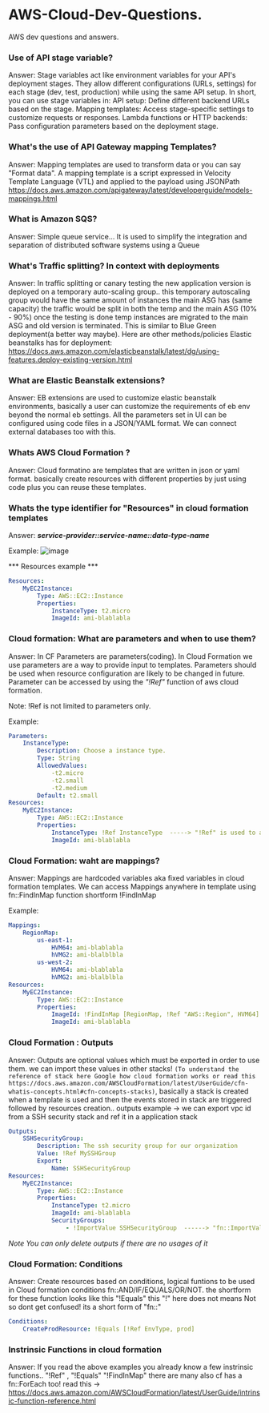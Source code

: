 # AWS-Cloud-Dev-Questions.
AWS dev questions and answers. 

### Use of API stage variable?

Answer: Stage variables act like environment variables for your API's deployment stages. They allow different configurations (URLs, settings) for each stage (dev, test, production) while using the same API setup.  In short, you can use stage variables in:
    API setup: Define different backend URLs based on the stage.
    Mapping templates: Access stage-specific settings to customize requests or responses.
    Lambda functions or HTTP backends: Pass configuration parameters based on the deployment stage.

### What's the use of API Gateway mapping Templates? 

Answer: Mapping templates are used to transform data or you can say "Format data".  A mapping template is a script expressed in Velocity Template Language (VTL) and applied to the payload using JSONPath
https://docs.aws.amazon.com/apigateway/latest/developerguide/models-mappings.html

### What is Amazon SQS?

Answer: Simple queue service... It is used to simplify the integration and separation of distributed software systems using a Queue 

### What's Traffic splitting? In context with deployments 

Answer: In traffic splitting or canary testing the  new application version is deployed on a temporary auto-scaling group.. this temporary autoscaling group would have the same amount of instances the main ASG has (same capacity) the traffic would be split in both the temp and the main ASG (10% - 90%) once the testing is done temp instances are migrated to the main ASG and old version is terminated. 
This is similar to Blue Green deployment(a better way maybe). 
Here are other methods/policies Elastic beanstalks has for deployment: https://docs.aws.amazon.com/elasticbeanstalk/latest/dg/using-features.deploy-existing-version.html

### What are Elastic Beanstalk extensions? 

Answer: EB extensions are used to customize elastic beanstalk environments, basically a user can customize the requirements of eb env beyond the normal eb settings. All the parameters set in UI can be configured using code files in a JSON/YAML format. We can connect external databases too with this.

### Whats AWS Cloud Formation ? 

Answer: Cloud formatino are templates that are written in json or yaml format. basically create resources with different properties by just using code plus you can reuse these templates.

### Whats the type identifier for "Resources" in cloud formation templates

Answer: ***service-provider::service-name::data-type-name***

Example: ![image](https://github.com/Mohit00021/AWS-Cloud-Dev-Questions./assets/53579940/90a09727-af4d-443f-9782-2be1ee3ceb56)

*** Resources example ***
```yaml
Resources:
    MyEC2Instance:
        Type: AWS::EC2::Instance
        Properties:
            InstanceType: t2.micro
            ImageId: ami-blablabla
```

### Cloud formation: What are parameters and when to use them?

Answer: In CF Parameters are parameters(coding). In Cloud Formation we use parameters are a way to provide input to templates. Parameters should be used when resource configuration are likely to be changed in future.
Parameter can be accessed by using the *"!Ref"* function of aws cloud formation.

Note: !Ref is not limited to parameters only.

Example:
```yaml
Parameters:
    InstanceType:
        Description: Choose a instance type.
        Type: String
        AllowedValues:
            -t2.micro
            -t2.small
            -t2.medium
        Default: t2.small
Resources:
    MyEC2Instance:
        Type: AWS::EC2::Instance
        Properties:
            InstanceType: !Ref InstanceType  -----> "!Ref" is used to access the parameter here
            ImageId: ami-blablabla
```

### Cloud Formation: waht are mappings? 

Answer: Mappings are hardcoded variables aka fixed variables in cloud formation templates. We can access Mappings anywhere in template using fn::FindInMap function shortform !FindInMap 

Example:
```yaml
Mappings:
    RegionMap:
        us-east-1:
            HVM64: ami-blablabla
            hVMG2: ami-blalblbla
        us-west-2:
            HVM64: ami-blablabla
            hVMG2: ami-blalblbla
Resources:
    MyEC2Instance:
        Type: AWS::EC2::Instance
        Properties:
            ImageId: !FindInMap [RegionMap, !Ref "AWS::Region", HVM64]
            ImageId: ami-blablabla
```
### Cloud Formation : Outputs 

Answer: Outputs are optional values which must be exported in order to use them. we can import these values in other stacks! `(To understand the reference of stack here Google how cloud formation works or read this  https://docs.aws.amazon.com/AWSCloudFormation/latest/UserGuide/cfn-whatis-concepts.html#cfn-concepts-stacks)`, basically a stack is created when a template is used and then the events stored in stack are triggered followed by resources creation.. outputs example -> we can export vpc id from a SSH security stack and ref it in a application stack 

```yaml
Outputs:
    SSHSecurityGroup:
        Description: The ssh security group for our organization
        Value: !Ref MySSHGroup
        Export:
            Name: SSHSecurityGroup
Resources:
    MyEC2Instance:
        Type: AWS::EC2::Instance
        Properties:
            InstanceType: t2.micro
            ImageId: ami-blablabla
            SecurityGroups:
                - !ImportValue SSHSecurityGroup  ------> "fn::ImportValue" is used to import the outputs
```
*Note You can only delete outputs if there are no usages of it*

### Cloud Formation: Conditions 

Answer: Create resources based on conditions, logical funtions to be used in Cloud formation conditions fn::AND/IF/EQUALS/OR/NOT. the shortform for these function looks like this "!Equals" this "!" here does not means Not so dont get confused! its a short form of "fn::"

```yaml
Conditions:
    CreateProdResource: !Equals [!Ref EnvType, prod]
```

### Instrinsic Functions in cloud formation

Answer: If you read the above examples you already know a few instrinsic functions.. "!Ref" , "!Equals" "!FindInMap" there are many also cf has a fn::ForEach too! read this -> https://docs.aws.amazon.com/AWSCloudFormation/latest/UserGuide/intrinsic-function-reference.html








